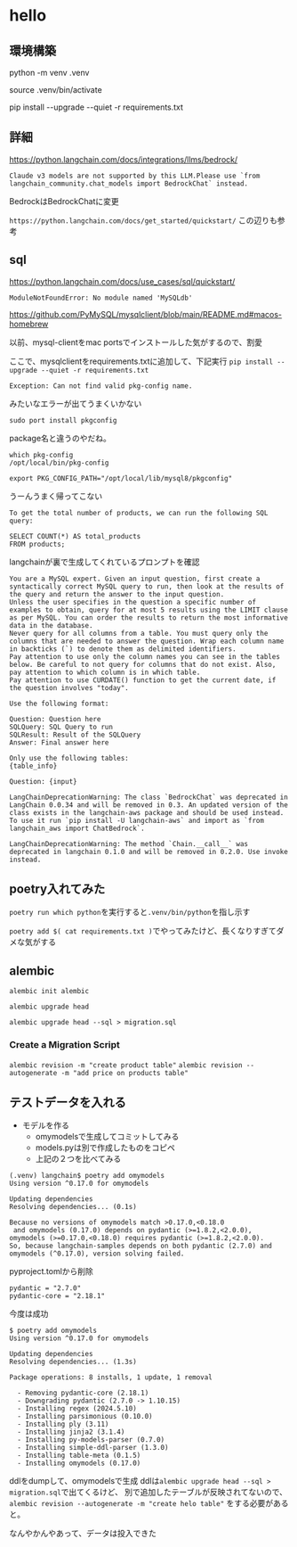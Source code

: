 # hello
## 環境構築
python -m venv .venv

source .venv/bin/activate

pip install --upgrade --quiet -r requirements.txt

## 詳細
https://python.langchain.com/docs/integrations/llms/bedrock/

```
Claude v3 models are not supported by this LLM.Please use `from langchain_community.chat_models import BedrockChat` instead.
```
BedrockはBedrockChatに変更

`https://python.langchain.com/docs/get_started/quickstart/`
この辺りも参考

## sql
https://python.langchain.com/docs/use_cases/sql/quickstart/

`ModuleNotFoundError: No module named 'MySQLdb'`

https://github.com/PyMySQL/mysqlclient/blob/main/README.md#macos-homebrew

以前、mysql-clientをmac portsでインストールした気がするので、割愛

ここで、mysqlclientをrequirements.txtに追加して、下記実行
`pip install --upgrade --quiet -r requirements.txt`

```
Exception: Can not find valid pkg-config name.
```
みたいなエラーが出てうまくいかない


`sudo port install pkgconfig`

package名と違うのやだね。
```
which pkg-config
/opt/local/bin/pkg-config
```

`export PKG_CONFIG_PATH="/opt/local/lib/mysql8/pkgconfig"`

うーんうまく帰ってこない
```
To get the total number of products, we can run the following SQL query:

SELECT COUNT(*) AS total_products
FROM products;
```

langchainが裏で生成してくれているプロンプトを確認
```
You are a MySQL expert. Given an input question, first create a syntactically correct MySQL query to run, then look at the results of the query and return the answer to the input question.
Unless the user specifies in the question a specific number of examples to obtain, query for at most 5 results using the LIMIT clause as per MySQL. You can order the results to return the most informative data in the database.
Never query for all columns from a table. You must query only the columns that are needed to answer the question. Wrap each column name in backticks (`) to denote them as delimited identifiers.
Pay attention to use only the column names you can see in the tables below. Be careful to not query for columns that do not exist. Also, pay attention to which column is in which table.
Pay attention to use CURDATE() function to get the current date, if the question involves "today".

Use the following format:

Question: Question here
SQLQuery: SQL Query to run
SQLResult: Result of the SQLQuery
Answer: Final answer here

Only use the following tables:
{table_info}

Question: {input}
```

```
LangChainDeprecationWarning: The class `BedrockChat` was deprecated in LangChain 0.0.34 and will be removed in 0.3. An updated version of the class exists in the langchain-aws package and should be used instead. To use it run `pip install -U langchain-aws` and import as `from langchain_aws import ChatBedrock`.
```

```
LangChainDeprecationWarning: The method `Chain.__call__` was deprecated in langchain 0.1.0 and will be removed in 0.2.0. Use invoke instead.
```

## poetry入れてみた
`poetry run which python`を実行すると`.venv/bin/python`を指し示す

`poetry add $( cat requirements.txt )`でやってみたけど、長くなりすぎてダメな気がする

## alembic
`alembic init alembic`

`alembic upgrade head`

`alembic upgrade head --sql > migration.sql`

### Create a Migration Script
`alembic revision -m "create product table"`
`alembic revision --autogenerate -m "add price on products table"`

## テストデータを入れる
- モデルを作る
  - omymodelsで生成してコミットしてみる
  - models.pyは別で作成したものをコピペ
  - 上記の２つを比べてみる

```
(.venv) langchain$ poetry add omymodels
Using version ^0.17.0 for omymodels

Updating dependencies
Resolving dependencies... (0.1s)

Because no versions of omymodels match >0.17.0,<0.18.0
 and omymodels (0.17.0) depends on pydantic (>=1.8.2,<2.0.0), omymodels (>=0.17.0,<0.18.0) requires pydantic (>=1.8.2,<2.0.0).
So, because langchain-samples depends on both pydantic (2.7.0) and omymodels (^0.17.0), version solving failed.
```

pyproject.tomlから削除
```
pydantic = "2.7.0"
pydantic-core = "2.18.1"
```

今度は成功
```
$ poetry add omymodels
Using version ^0.17.0 for omymodels

Updating dependencies
Resolving dependencies... (1.3s)

Package operations: 8 installs, 1 update, 1 removal

  - Removing pydantic-core (2.18.1)
  - Downgrading pydantic (2.7.0 -> 1.10.15)
  - Installing regex (2024.5.10)
  - Installing parsimonious (0.10.0)
  - Installing ply (3.11)
  - Installing jinja2 (3.1.4)
  - Installing py-models-parser (0.7.0)
  - Installing simple-ddl-parser (1.3.0)
  - Installing table-meta (0.1.5)
  - Installing omymodels (0.17.0)
```

ddlをdumpして、omymodelsで生成
ddlは`alembic upgrade head --sql > migration.sql`で出てくるけど、
別で追加したテーブルが反映されてないので、
`alembic revision --autogenerate -m "create helo table"`
をする必要があると。

なんやかんやあって、データは投入できた